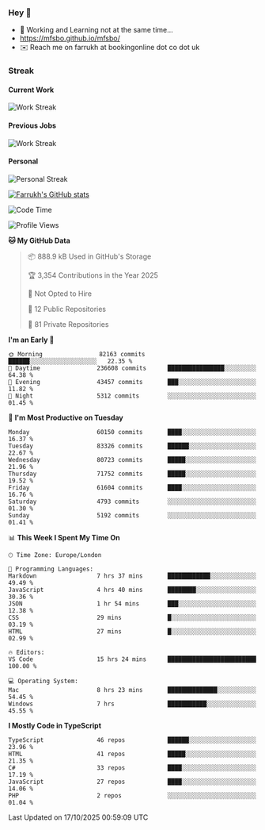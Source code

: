 ### Hey 👋

- 🏃 Working and Learning not at the same time...
- https://mfsbo.github.io/mfsbo/
- ✉️ Reach me on farrukh at bookingonline dot co dot uk

### Streak
#### Current Work
![Work Streak](https://streak-stats.demolab.com/?user=mfsbo)
#### Previous Jobs
![Work Streak](https://streak-stats.demolab.com/?user=farrukhcw)
#### Personal
![Personal Streak](https://streak-stats.demolab.com/?user=farrukhsubhani)

[![Farrukh's GitHub stats](https://github-readme-stats.vercel.app/api?username=mfsbo&hide=stars&count_private=true)](https://github.com/mfsbo/)

<!--START_SECTION:waka-->
![Code Time](http://img.shields.io/badge/Code%20Time-1%2C083%20hrs%2037%20mins-blue)

![Profile Views](http://img.shields.io/badge/Profile%20Views-53-blue)

**🐱 My GitHub Data** 

> 📦 888.9 kB Used in GitHub's Storage 
 > 
> 🏆 3,354 Contributions in the Year 2025
 > 
> 🚫 Not Opted to Hire
 > 
> 📜 12 Public Repositories 
 > 
> 🔑 81 Private Repositories 
 > 
**I'm an Early 🐤** 

```text
🌞 Morning                82163 commits       ██████░░░░░░░░░░░░░░░░░░░   22.35 % 
🌆 Daytime                236608 commits      ████████████████░░░░░░░░░   64.38 % 
🌃 Evening                43457 commits       ███░░░░░░░░░░░░░░░░░░░░░░   11.82 % 
🌙 Night                  5312 commits        ░░░░░░░░░░░░░░░░░░░░░░░░░   01.45 % 
```
📅 **I'm Most Productive on Tuesday** 

```text
Monday                   60150 commits       ████░░░░░░░░░░░░░░░░░░░░░   16.37 % 
Tuesday                  83326 commits       ██████░░░░░░░░░░░░░░░░░░░   22.67 % 
Wednesday                80723 commits       █████░░░░░░░░░░░░░░░░░░░░   21.96 % 
Thursday                 71752 commits       █████░░░░░░░░░░░░░░░░░░░░   19.52 % 
Friday                   61604 commits       ████░░░░░░░░░░░░░░░░░░░░░   16.76 % 
Saturday                 4793 commits        ░░░░░░░░░░░░░░░░░░░░░░░░░   01.30 % 
Sunday                   5192 commits        ░░░░░░░░░░░░░░░░░░░░░░░░░   01.41 % 
```


📊 **This Week I Spent My Time On** 

```text
🕑︎ Time Zone: Europe/London

💬 Programming Languages: 
Markdown                 7 hrs 37 mins       ████████████░░░░░░░░░░░░░   49.49 % 
JavaScript               4 hrs 40 mins       ████████░░░░░░░░░░░░░░░░░   30.36 % 
JSON                     1 hr 54 mins        ███░░░░░░░░░░░░░░░░░░░░░░   12.38 % 
CSS                      29 mins             █░░░░░░░░░░░░░░░░░░░░░░░░   03.19 % 
HTML                     27 mins             █░░░░░░░░░░░░░░░░░░░░░░░░   02.99 % 

🔥 Editors: 
VS Code                  15 hrs 24 mins      █████████████████████████   100.00 % 

💻 Operating System: 
Mac                      8 hrs 23 mins       ██████████████░░░░░░░░░░░   54.45 % 
Windows                  7 hrs               ███████████░░░░░░░░░░░░░░   45.55 % 
```

**I Mostly Code in TypeScript** 

```text
TypeScript               46 repos            ██████░░░░░░░░░░░░░░░░░░░   23.96 % 
HTML                     41 repos            █████░░░░░░░░░░░░░░░░░░░░   21.35 % 
C#                       33 repos            ████░░░░░░░░░░░░░░░░░░░░░   17.19 % 
JavaScript               27 repos            ████░░░░░░░░░░░░░░░░░░░░░   14.06 % 
PHP                      2 repos             ░░░░░░░░░░░░░░░░░░░░░░░░░   01.04 % 
```




 Last Updated on 17/10/2025 00:59:09 UTC
<!--END_SECTION:waka-->
<!--
**mfsbo/mfsbo** is a ✨ _special_ ✨ repository because its `README.md` (this file) appears on your GitHub profile.

Here are some ideas to get you started:

- 🔭 I’m currently working on ...
- 🌱 I’m currently learning ...
- 👯 I’m looking to collaborate on ...
- 🤔 I’m looking for help with ...
- 💬 Ask me about ...
- 📫 How to reach me: ...
- 😄 Pronouns: ...
- ⚡ Fun fact: ...
-->
